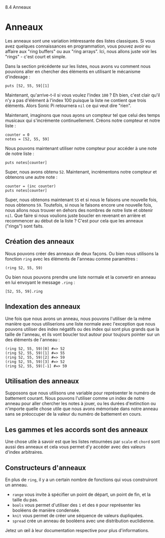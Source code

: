 8.4 Anneaux

# Anneaux

Les anneaux sont une variation intéressante des listes classiques. Si vous avez quelques connaissances en programmation, vous pouvez avoir eu affaire aux "ring buffers" ou aux "ring arrays". Ici, nous allons juste voir les "rings" - c'est court et simple.

Dans la section précédente sur les listes, nous avons vu comment nous pouvions aller en chercher des éléments en utilisant le mécanisme d'indexage :

```
puts [52, 55, 59][1]
```

Maintenant, qu'arrive-t-il si vous voulez l'index `100` ? Eh bien, c'est clair qu'il n'y a pas d'élément à l'index 100 puisque la liste ne contient que trois éléments. Alors Sonic Pi retournera `nil` ce qui veut dire "rien".

Maintenant, imaginons que nous ayons un compteur tel que celui des temps musicaux qui s'incrémente continuellement. Créons notre compteur et notre liste :

```
counter = 0
notes = [52, 55, 59]
```

Nous pouvons maintenant utiliser notre compteur pour accéder à une note de notre liste :

```
puts notes[counter]
```

Super, nous avons obtenu `52`. Maintenant, incrémentons notre compteur et obtenons une autre note :

```
counter = (inc counter)
puts notes[counter]
```

Super, nous obtenons maintenant `55` et si nous le faisons une nouvelle fois, nous obtenons `59`. Toutefois, si nous le faisons encore une nouvelle fois, nous allons nous trouver en dehors des nombres de notre liste et obtenir `nil`. Que faire si nous voulions juste boucler en revenant en arrière et recommencer au début de la liste ? C'est pour cela que les anneaux ("rings") sont faits.

## Création des anneaux

Nous pouvons créer des anneaux de deux façons. Ou bien nous utilisons la fonction `ring` avec les éléments de l'anneau comme paramètres :

```
(ring 52, 55, 59)
```

Ou bien nous pouvons prendre une liste normale et la convertir en anneau en lui envoyant le message `.ring` :

```
[52, 55, 59].ring
```

## Indexation des anneaux

Une fois que nous avons un anneau, nous pouvons l'utiliser de la même manière que nous utiliserions une liste normale avec l'exception que nous pouvons utiliser des index négatifs ou des index qui sont plus grands que la taille de l'anneau, et ils vont boucler tout autour pour toujours pointer sur un des éléments de l'anneau :

```
(ring 52, 55, 59)[0] #=> 52
(ring 52, 55, 59)[1] #=> 55
(ring 52, 55, 59)[2] #=> 59
(ring 52, 55, 59)[3] #=> 52
(ring 52, 55, 59)[-1] #=> 59
```

## Utilisation des anneaux

Supposons que nous utilisons une variable pour représenter le numéro de battement courant. Nous pouvons l'utiliser comme un index de notre anneau pour aller chercher les notes à jouer, ou les durées d'extinction ou n'importe quelle chose utile que nous avons mémorisée dans notre anneau sans se préoccuper de la valeur du numéro de battement en cours.

## Les gammes et les accords sont des anneaux

Une chose utile à savoir est que les listes retournées par `scale` et `chord` sont aussi des anneaux et cela vous permet d'y accéder avec des valeurs d'index arbitraires.

## Constructeurs d'anneaux

En plus de `ring`, il y a un certain nombre de fonctions qui vous construiront un anneau.

* `range` vous invite à spécifier un point de départ, un point de fin, et la taille du pas.
* `bools` vous permet d'utiliser des `1` et des `0` pour représenter les booléens de manière condensée.
* `knit` vous permet de créer une séquence de valeurs dupliquées.
* `spread` crée un anneau de booléens avec une distribution euclidienne.

Jetez un œil à leur documentation respective pour plus d'informations.

